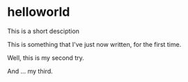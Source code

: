 # helloworld
This is a short desciption

This is something that I've just now written, for the first time.

Well, this is my second try.

And ... my third.
